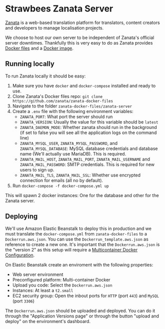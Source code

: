 # Strawbees Zanata Server

[Zanata](http://zanata.org/) is a web-based translation platform for translators, content creators and developers to manage localisation projects.

We choose to host our own server to be independent of Zanata's official server downtimes. Thankfully this is very easy to do as Zanata provides [Docker files](https://github.com/zanata/zanata-docker-files) and a [Docker image](https://hub.docker.com/r/zanata/server/).

## Running locally

To run Zanata locally it should be easy:

1. Make sure you have `docker` and `docker-compose` installed and ready to use.
1. Clone Zanata's Docker files repo: `git clone https://github.com/zanata/zanata-docker-files`
1. Navigate to the folder `zanata-docker-files/zanata-server`
1. Create a `.env` file with the following environment variables:
	- `ZANATA_PORT`: What port the server should run
	- `ZANATA_VERSION`: Usually the value for this variable should be `latest`
	- `ZANATA_DAEMON_MODE`: Whether zanata should run in the background (if set to false you will see all the application logs on the command line)
	- `ZANATA_MYSQL_USER`, `ZANATA_MYSQL_PASSWORD`, and `ZANATA_MYSQL_DATABASE`: MySQL database credentials and database name (We'll actually use MariaDB). This is required.
	- `ZANATA_MAIL_HOST`, `ZANATA_MAIL_PORT`, `ZANATA_MAIL_USERNAME` and `ZANATA_MAIL_PASSWORD`: SMTP credentials. This is required for new users to sign up.
	- `ZANATA_MAIL_TLS`, `ZANATA_MAIL_SSL`: Whether use encrypted connection for emails (all no by default).
1. Run `docker-compose -f docker-compose.yml up`

This will spawn 2 docker instances: One for the database and other for the Zanata server.

## Deploying

We'll use Amazon Elastic Beanstalk to deploy this in production and we must translate the `docker-compose.yml` from `zanata-docker-files` to a `Dockerrun.aws.json`. You can use the `Dockerrun_template.aws.json` as reference to create a new one. It's important that the `Dockerrun.aws.json` is the "version 2" as this setup will require a [Multicontainer Docker Configuration](https://docs.aws.amazon.com/elasticbeanstalk/latest/dg/create_deploy_docker_v2config.html).

On Elastic Beanstalk create an enviroment with the following properties:

- Web server environment
- Preconfigured platform: Multi-container Docker
- Upload you code: Select the `Dockerrun.aws.json`
- Instances: At least a `t2.small`
- EC2 security group: Open the inbout ports for `HTTP` (port `443`) and `MySQL` (port `3306`)

The `Dockerrun.aws.json` should be uploaded and deployed. You can do it through the "Application Versions page" or through the button "upload and deploy" on the environment's dashboard.
